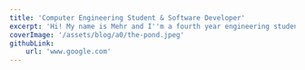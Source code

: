 ```yaml
---
title: 'Computer Engineering Student & Software Developer'
excerpt: 'Hi! My name is Mehr and I''m a fourth year engineering student at the University of Waterloo. I''m a full-stack developer currently working as a SWE 1 at Intuit. Through my degree, internships, and experience, I''ve picked up on a variety of technologies:'
coverImage: '/assets/blog/a0/the-pond.jpeg'
githubLink:
    url: 'www.google.com'
---
```

